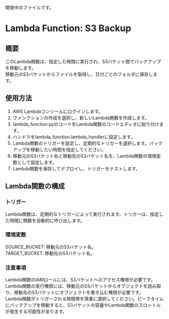 開発中のファイルです。

# Lambda Function: S3 Backup
## 概要
このLambda関数は、指定した時間に実行され、S3バケット間でバックアップを移動します。  
移動元のS3バケットからファイルを取得し、日付ごとのフォルダに保存します。

## 使用方法
1. AWS Lambdaコンソールにログインします。
2. ファンクションの作成を選択し、新しいLambda関数を作成します。
3. lambda_function.pyのコードをLambda関数のコードエディタに貼り付けます。
4. ハンドラをlambda_function.lambda_handlerに設定します。
5. Lambda関数のトリガーを設定し、定期的なトリガーを選択します。バックアップを移動したい時間を指定してください。
6. 移動元のS3バケット名と移動先のS3バケット名を、Lambda関数の環境変数として設定します。
7. Lambda関数を保存してデプロイし、トリガーをテストします。

## Lambda関数の構成
### トリガー
Lambda関数は、定期的なトリガーによって実行されます。トリガーは、指定した時間に関数を自動的に呼び出します。

### 環境変数
SOURCE_BUCKET: 移動元のS3バケット名。  
TARGET_BUCKET: 移動先のS3バケット名。

### 注意事項
Lambda関数のIAMロールには、S3バケットへのアクセス権限が必要です。  
Lambda関数の実行権限には、移動元のS3バケットからオブジェクトを読み取り、移動先のS3バケットにオブジェクトを書き込む権限が必要です。  
Lambda関数がトリガーされる時間帯を慎重に選択してください。ピークタイムにバックアップを移動すると、S3バケットの容量やLambda関数のスロットルが発生する可能性があります。  
